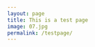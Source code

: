 ```yaml
---
layout: page
title: This is a test page
image: 07.jpg
permalink: /testpage/
---
```





[//]: # (#### Austin scenester...)

[//]: # (<small>2008 - 2017</small>)

[//]: # (Left for)